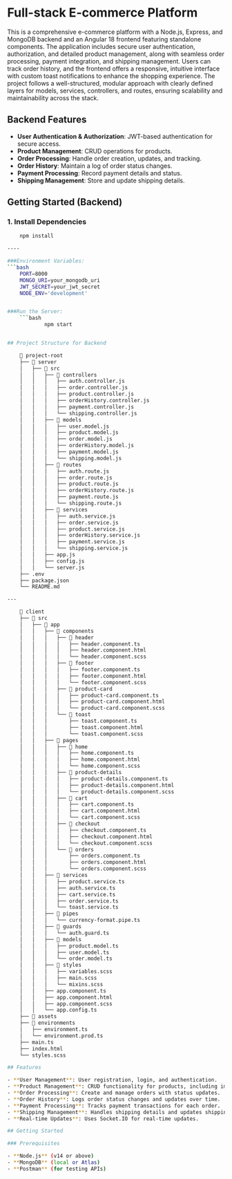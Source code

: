 # Full-stack E-commerce Platform

This is a comprehensive e-commerce platform with a Node.js, Express, and MongoDB backend and an Angular 18 frontend featuring standalone components. The application includes secure user authentication, authorization, and detailed product management, along with seamless order processing, payment integration, and shipping management. Users can track order history, and the frontend offers a responsive, intuitive interface with custom toast notifications to enhance the shopping experience. The project follows a well-structured, modular approach with clearly defined layers for models, services, controllers, and routes, ensuring scalability and maintainability across the stack.

## Backend Features

- **User Authentication & Authorization**: JWT-based authentication for secure access.
- **Product Management**: CRUD operations for products.
- **Order Processing**: Handle order creation, updates, and tracking.
- **Order History**: Maintain a log of order status changes.
- **Payment Processing**: Record payment details and status.
- **Shipping Management**: Store and update shipping details.

## Getting Started (Backend)

### 1. Install Dependencies

```bash
    npm install

----

###Environment Variables:
```bash
    PORT=8000
    MONGO_URI=your_mongodb_uri
    JWT_SECRET=your_jwt_secret
    NODE_ENV='development'


###Run the Server:
    ```bash
            npm start


## Project Structure for Backend

    📂 project-root
    ├── 📂 server
    │   ├── 📂 src
    │   │   ├── 📂 controllers
    │   │   │   ├── auth.controller.js
    │   │   │   ├── order.controller.js
    │   │   │   ├── product.controller.js
    │   │   │   ├── orderHistory.controller.js
    │   │   │   ├── payment.controller.js
    │   │   │   └── shipping.controller.js
    │   │   ├── 📂 models
    │   │   │   ├── user.model.js
    │   │   │   ├── product.model.js
    │   │   │   ├── order.model.js
    │   │   │   ├── orderHistory.model.js
    │   │   │   ├── payment.model.js
    │   │   │   └── shipping.model.js
    │   │   ├── 📂 routes
    │   │   │   ├── auth.route.js
    │   │   │   ├── order.route.js
    │   │   │   ├── product.route.js
    │   │   │   ├── orderHistory.route.js
    │   │   │   ├── payment.route.js
    │   │   │   └── shipping.route.js
    │   │   ├── 📂 services
    │   │   │   ├── auth.service.js
    │   │   │   ├── order.service.js
    │   │   │   ├── product.service.js
    │   │   │   ├── orderHistory.service.js
    │   │   │   ├── payment.service.js
    │   │   │   └── shipping.service.js
    │   │   ├── app.js
    │   │   ├── config.js
    │   │   └── server.js
    ├── .env
    ├── package.json
    └── README.md

---

    📂 client
    ├── 📂 src
    │   ├── 📂 app
    │   │   ├── 📂 components
    │   │   │   ├── 📂 header
    │   │   │   │   ├── header.component.ts
    │   │   │   │   ├── header.component.html
    │   │   │   │   └── header.component.scss
    │   │   │   ├── 📂 footer
    │   │   │   │   ├── footer.component.ts
    │   │   │   │   ├── footer.component.html
    │   │   │   │   └── footer.component.scss
    │   │   │   ├── 📂 product-card
    │   │   │   │   ├── product-card.component.ts
    │   │   │   │   ├── product-card.component.html
    │   │   │   │   └── product-card.component.scss
    │   │   │   └── 📂 toast
    │   │   │       ├── toast.component.ts
    │   │   │       ├── toast.component.html
    │   │   │       └── toast.component.scss
    │   │   ├── 📂 pages
    │   │   │   ├── 📂 home
    │   │   │   │   ├── home.component.ts
    │   │   │   │   ├── home.component.html
    │   │   │   │   └── home.component.scss
    │   │   │   ├── 📂 product-details
    │   │   │   │   ├── product-details.component.ts
    │   │   │   │   ├── product-details.component.html
    │   │   │   │   └── product-details.component.scss
    │   │   │   ├── 📂 cart
    │   │   │   │   ├── cart.component.ts
    │   │   │   │   ├── cart.component.html
    │   │   │   │   └── cart.component.scss
    │   │   │   ├── 📂 checkout
    │   │   │   │   ├── checkout.component.ts
    │   │   │   │   ├── checkout.component.html
    │   │   │   │   └── checkout.component.scss
    │   │   │   └── 📂 orders
    │   │   │       ├── orders.component.ts
    │   │   │       ├── orders.component.html
    │   │   │       └── orders.component.scss
    │   │   ├── 📂 services
    │   │   │   ├── product.service.ts
    │   │   │   ├── auth.service.ts
    │   │   │   ├── cart.service.ts
    │   │   │   ├── order.service.ts
    │   │   │   └── toast.service.ts
    │   │   ├── 📂 pipes
    │   │   │   └── currency-format.pipe.ts
    │   │   ├── 📂 guards
    │   │   │   └── auth.guard.ts
    │   │   ├── 📂 models
    │   │   │   ├── product.model.ts
    │   │   │   ├── user.model.ts
    │   │   │   └── order.model.ts
    │   │   ├── 📂 styles
    │   │   │   ├── variables.scss
    │   │   │   ├── main.scss
    │   │   │   └── mixins.scss
    │   │   ├── app.component.ts
    │   │   ├── app.component.html
    │   │   ├── app.component.scss
    │   │   └── app.config.ts
    ├── 📂 assets
    ├── 📂 environments
    │   ├── environment.ts
    │   └── environment.prod.ts
    ├── main.ts
    ├── index.html
    └── styles.scss

## Features

- **User Management**: User registration, login, and authentication.
- **Product Management**: CRUD functionality for products, including image uploads.
- **Order Processing**: Create and manage orders with status updates.
- **Order History**: Logs order status changes and updates over time.
- **Payment Processing**: Tracks payment transactions for each order.
- **Shipping Management**: Handles shipping details and updates shipping statuses.
- **Real-time Updates**: Uses Socket.IO for real-time updates.

## Getting Started

### Prerequisites

- **Node.js** (v14 or above)
- **MongoDB** (local or Atlas)
- **Postman** (for testing APIs)
